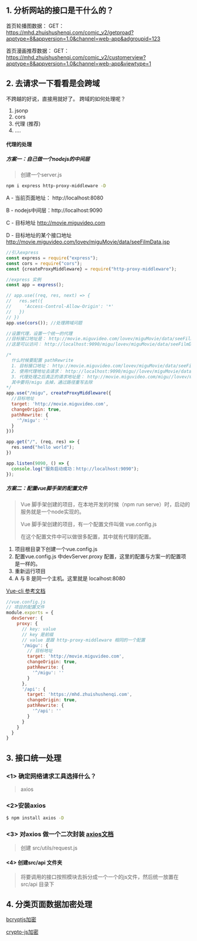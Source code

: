 ## 1. 分析网站的接口是干什么的？

首页轮播图数据：
GET：https://mhd.zhuishushenqi.com/comic_v2/getproad?apptype=8&appversion=1.0&channel=web-app&adgroupid=123

首页漫画推荐数据：
GET：https://mhd.zhuishushenqi.com/comic_v2/customerview?apptype=8&appversion=1.0&channel=web-app&viewtype=1


## 2. 去请求一下看看是会跨域
不跨越的好说，直接用就好了。
跨域的如何处理呢？

1. jsonp
2. cors
3. 代理 (推荐)
4. ....

#### 代理的处理
##### 方案一：自己做一个nodejs的中间层

> 创建一个server.js

```bash
npm i express http-proxy-middleware -D
```

A - 当前页面地址： http://localhost:8080

B - nodejs中间层：http://localhost:9090

C - 目标地址      http://movie.miguvideo.com

D - 目标地址的某个接口地址   http://movie.miguvideo.com/lovev/miguMovie/data/seeFilmData.jsp

```javascript
//引入express
const express = require("express");
const cors = require("cors");
const {createProxyMiddleware} = require("http-proxy-middleware");

//express 实例
const app = express();

// app.use((req, res, next) => {
//   res.set({
//     'Access-Control-Allow-Origin': '*'
//   })
// })
app.use(cors()); //处理跨域问题

//设置代理，设置一个统一的代理
//目标接口地址是： http://movie.miguvideo.com/lovev/miguMovie/data/seeFilmData.jsp
//这是可以访问： http://localhost:9090/migu/lovev/miguMovie/data/seeFilmData.jsp

/*
  什么时候要配置 pathRewrite
  1. 目标接口地址： http://movie.miguvideo.com/lovev/miguMovie/data/seeFilmData.jsp
  2. 使用代理地址去请求： http://localhost:9090/migu//lovev/miguMovie/data/seeFilmData.jsp
  3. 代理处理之后真正的请求地址是： http://movie.miguvideo.com/migu//lovev/miguMovie/data/seeFilmData.jsp
  其中要将/migu 去掉，通过路径重写去除
*/
app.use("/migu", createProxyMiddleware({
  //目标地址
  target: 'http://movie.miguvideo.com',
  changeOrigin: true,
  pathRewrite: {
    '^/migu': ''
  }
}))

app.get("/", (req, res) => {
  res.send("hello world");
})

app.listen(9090, () => {
  console.log("服务启动成功：http://localhost:9090");
});
```

##### 方案二：配置vue脚手架的配置文件

> Vue 脚手架创建的项目，在本地开发的时候（npm run serve）时，启动的服务就是一个node实现的。
>
> Vue 脚手架创建的项目，有一个配置文件叫做 vue.config.js
>
> 在这个配置文件中可以做很多配置，其中就有代理的配置。

1. 项目根目录下创建一个vue.config.js
2. 配置vue.config.js 中devServer.proxy 配置，这里的配置与方案一的配置项是一样的。
3. 重新运行项目
4. A 与 B 是同一个主机。这里就是 localhost:8080

[Vue-cli 参考文档](https://cli.vuejs.org/zh/config/#devserver)

```javascript
//vue.config.js
// 项目的配置文件
module.exports = {
  devServer: {
    proxy: {
      // key: value
      // key 是前缀
      // value 是跟 http-proxy-middleware 相同的一个配置
      '/migu': {
        // 目标地址
        target: 'http://movie.miguvideo.com',
        changeOrigin: true,
        pathRewrite: {
          '^/migu': ''
        }
      },
      '/api': {
        target: 'https://mhd.zhuishushenqi.com',
        changeOrigin: true,
        pathRewrite: {
          '^/api': ''
        }
      }
    }
  }
}
```

## 3. 接口统一处理

### <1> 确定网络请求工具选择什么？

> axios

### <2>安装axios

```bash
$ npm install axios -D
```

### <3> 对axios 做一个二次封装 [axios文档](https://www.kancloud.cn/yunye/axios/234845)

> 创建 src/utils/request.js

#### <4> 创建src/api 文件夹

> 将要调用的接口按照模块去拆分成一个一个的js文件，然后统一放置在 src/api 目录下

## 4. 分类页面数据加密处理

[bcryptjs加密](https://www.npmjs.com/package/bcryptjs)

[crypto-js加密](https://www.npmjs.com/package/crypto-js)

